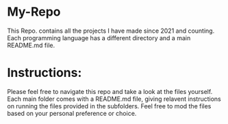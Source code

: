 # My-Repo
This Repo. contains all the projects I have made since 2021 and counting. Each programming language has a different directory and a main README.md file. 

# Instructions:
Please feel free to navigate this repo and take a look at the files yourself. Each main folder comes with a README.md file, giving relavent
instructions on running the files provided in the subfolders. Feel free to mod the files based on your personal preference or choice. 
